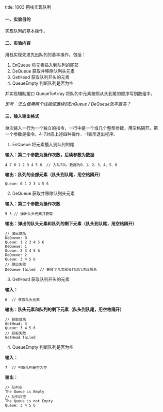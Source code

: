 title: 1003 用栈实现队列
 
#### 一、实验目的

实现队列的基本操作。

#### 二、实验内容

用栈实现先进先出队列的基本操作，包括：

1. EnQueue 将元素插入到队列的尾部
2. DeQueue 获取并移除队列头元素
3. GetHead 获取队列开头的元素
4. QueueEmpty 判断队列是否为空

并实现辅助接口 QueueToArray 将队列中元素按照从头到尾的顺序写到数组中。

*思考：怎么使用两个栈能使连续的EnQueue / DeQueue效率最高？*

#### 三、输入输出格式

单次输入一行为一个独立的指令，一行中是一个或几个整型参数，用空格隔开。第一个参数是指令，4-7对应上述四种操作，-1表示退出程序。

1. EnQueue 将元素插入到队列的尾

**输入：第二个参数为操作次数，后续参数为数据**

```
4 7 0 1 2 3 4 5 6  // 入队7次，数据为0、1、2、3、4、5、6
```

**输出：队列的全部元素（队头到队尾，用空格隔开）**

```
Queue: 0 1 2 3 4 5 6
```

2. DeQueue 获取并移除队列头元素

**输入：第二个参数为操作次数**

```
5 3 // 弹出队头元素并获取
```

**输出：弹出的队头元素和队列的剩下元素（队头到队尾，用空格隔开）**

```
// 弹出成功
DeQueue: 0
Queue: 1 2 3 4 5 6
DeQueue: 1
Queue: 2 3 4 5 6
DeQueue: 2
Queue: 3 4 5 6
// 弹出失败
DeQueue failed  // 失败了几次就会打印几次该信息
```

3. GetHead 获取队列开头的元素

**输入：**

```
6  // 获取队头元素
```

**输出：队头元素和队列的剩下元素（队头到队尾，用空格隔开）**

```
// 获取成功
GetHead: 3
Queue: 3 4 5 6
// 获取失败
GetHead failed
```

4. QueueEmpty 判断队列是否为空

**输入：**

```
7  // 判断队列是否为空
```

**输出：**

```
// 队列空
The Queue is Empty
// 队列非空
The Queue is not Empty
Queue: 3 4 5 6
```